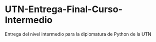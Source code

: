 # UTN-Entrega-Final-Curso-Intermedio
Entrega del nivel intermedio para la diplomatura de Python de la UTN
